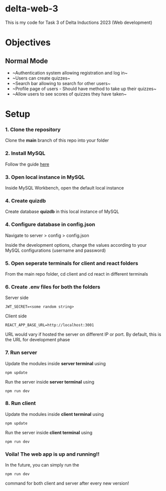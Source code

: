 # delta-web-3
This is my code for Task 3 of Delta Inductions 2023 (Web development)

# Objectives
## Normal Mode
- ~Authentication system allowing registration and log in~
- ~Users can create quizzes~
- ~Search bar allowing to search for other users~
- ~Profile page of users - Should have method to take up their quizzes~
- ~Allow users to see scores of quizzes they have taken~

# Setup
### 1. Clone the repository
Clone the **main** branch of this repo into your folder

### 2. Install MySQL
Follow the guide [here](https://www.simplilearn.com/tutorials/mysql-tutorial/mysql-workbench-installation)

### 3. Open local instance in MySQL
Inside MySQL Workbench, open the default local instance

### 4. Create quizdb
Create database **quizdb** in this local instance of MySQL

### 4. Configure database in config.json
Navigate to server > config > config.json

Inside the development options, change the values according to your MySQL configurations (username and password)

### 5. Open seperate terminals for client and react folders
From the main repo folder, cd client and cd react in different terminals

### 6. Create .env files for both the folders
Server side
```
JWT_SECRET=<some random string>
```

Client side
```
REACT_APP_BASE_URL=http://localhost:3001
```
URL would vary if hosted the server on different IP or port. By default, this is the URL for development phase

### 7. Run server
Update the modules inside **server terminal** using
```
npm update
```

Run the server inside **server terminal** using
```
npm run dev
```

### 8. Run client
Update the modules inside **client terminal** using
```
npm update
```

Run the server inside **client terminal** using
```
npm run dev
```

### Voila! The web app is up and running!!

In the future, you can simply run the
```
npm run dev
```
command for both client and server after every new version!